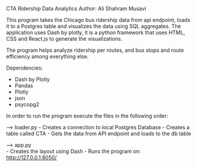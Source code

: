 
CTA Ridership Data Analytics
Author: Ali Shahram Musavi

This program takes the Chicago bus ridership data from api endpoint, loads it to a Postgres table and
visualizes the data using SQL aggregates. The application uses Dash by plotly, it is a python framework
that uses HTML, CSS and React.js to generate the visualizations.

The program helps analyze ridership per routes, and bus stops and route efficiency among everything else.




Dependencies:
  - Dash by Plotly
  - Pandas
  - Plotly
  - json
  - psycopg2




In order to run the program execute the files in the following order:

  --> loader.py
      - Creates a connection to local Postgres Database
      - Creates a table called CTA
      - Gets the data from API endpoint and loads to the db table

  --> app.py  
      - Creates the layout using Dash
      - Runs the program on: http://127.0.0.1:8050/
